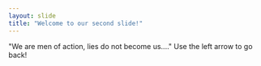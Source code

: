```yaml
---
layout: slide
title: "Welcome to our second slide!"
---
```

"We are men of action, lies do not become us...."
Use the left arrow to go back!
